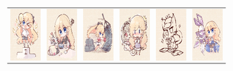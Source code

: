 <table border="0">
  <tr>
    <td align="center">
      <img src="../../image/HONKAI3-Durandal-Search/041f90df17c5aab87380486fd6f320cb18918d31.gif" height="120" width="120" />
    </td>
    <td align="center">
      <img src="../../image/HONKAI3-Durandal-Search/36110c3ce45f4a917fc2ff57bfdf481fd21e8046.gif" height="120" width="120" />
    </td>
    <td align="center">
      <img src="../../image/HONKAI3-Durandal-Search/63bbf9589387af7b66a717826458a12f9c4b8a5d.gif" height="120" width="120" />
    </td>
    <td align="center">
      <img src="../../image/HONKAI3-Durandal-Search/822416f9df40a319cbc993486008ee9f050b7d82.gif" height="120" width="120" />
    </td>
    <td align="center">
      <img src="../../image/HONKAI3-Durandal-Search/b67b538d743e0ba32cca7ad8e048e2151e0d3ad4.gif" height="120" width="120" />
    </td>
    <td align="center">
      <img src="../../image/HONKAI3-Durandal-Search/f1b9a456587638e488d93ccaa95dde59aef3af01.gif" height="120" width="120" />
    </td>
  </tr>
</table>
